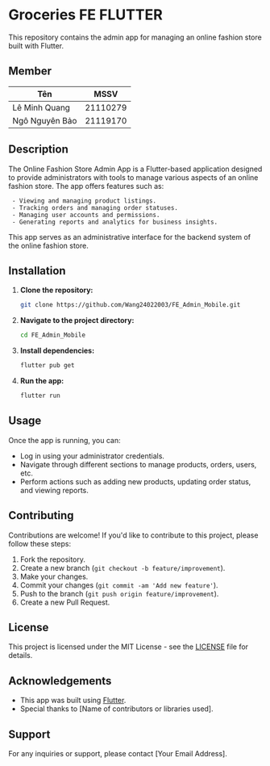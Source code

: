 # Groceries FE FLUTTER

This repository contains the admin app for managing an online fashion store built with Flutter.

## Member

| Tên                | MSSV     |
| ------------------ | -------- |
| Lê Minh Quang      | 21110279 |
| Ngô Nguyên Bảo     | 21119170 |

## Description

The Online Fashion Store Admin App is a Flutter-based application designed to provide administrators with tools to manage various aspects of an online fashion store. The app offers features such as:

     - Viewing and managing product listings.
     - Tracking orders and managing order statuses.
     - Managing user accounts and permissions.
     - Generating reports and analytics for business insights.

This app serves as an administrative interface for the backend system of the online fashion store.

## Installation

1. **Clone the repository:**

   ```bash
   git clone https://github.com/Wang24022003/FE_Admin_Mobile.git
   ```

2. **Navigate to the project directory:**

   ```bash
   cd FE_Admin_Mobile
   ```

3. **Install dependencies:**

   ```bash
   flutter pub get
   ```

4. **Run the app:**

   ```bash
   flutter run
   ```

## Usage

Once the app is running, you can:

- Log in using your administrator credentials.
- Navigate through different sections to manage products, orders, users, etc.
- Perform actions such as adding new products, updating order status, and viewing reports.

## Contributing

Contributions are welcome! If you'd like to contribute to this project, please follow these steps:

1. Fork the repository.
2. Create a new branch (`git checkout -b feature/improvement`).
3. Make your changes.
4. Commit your changes (`git commit -am 'Add new feature'`).
5. Push to the branch (`git push origin feature/improvement`).
6. Create a new Pull Request.

## License

This project is licensed under the MIT License - see the [LICENSE](LICENSE) file for details.

## Acknowledgements

- This app was built using [Flutter](https://flutter.dev/).
- Special thanks to [Name of contributors or libraries used].

## Support

For any inquiries or support, please contact [Your Email Address].
